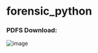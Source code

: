 # forensic_python


### PDFS Download:

![image](https://user-images.githubusercontent.com/88283829/235022368-af883e95-321a-4724-b4ca-2e8bac1e5638.png)

